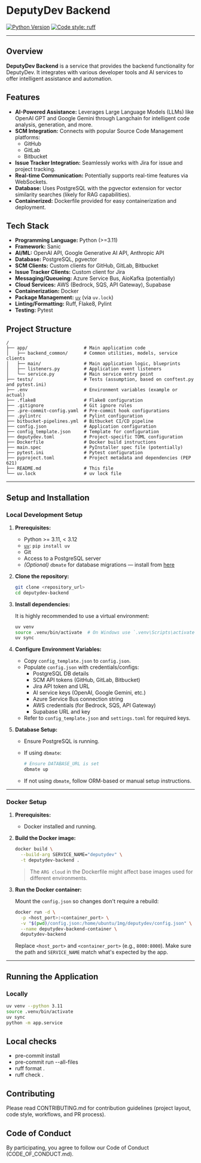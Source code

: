 # DeputyDev Backend

[![Python Version](https://img.shields.io/badge/python-3.11+-blue.svg)](https://www.python.org/downloads/)
[![Code style: ruff](https://img.shields.io/endpoint?url=https://raw.githubusercontent.com/astral-sh/ruff/main/assets/badge/v2.json)](https://github.com/astral-sh/ruff)

---

## Overview

**DeputyDev Backend** is a service that provides the backend functionality for DeputyDev. It integrates with various developer tools and AI services to offer intelligent assistance and automation.

## Features

- **AI-Powered Assistance:** Leverages Large Language Models (LLMs) like OpenAI GPT and Google Gemini through Langchain for intelligent code analysis, generation, and more.
- **SCM Integration:** Connects with popular Source Code Management platforms:
  - GitHub
  - GitLab
  - Bitbucket
- **Issue Tracker Integration:** Seamlessly works with Jira for issue and project tracking.
- **Real-time Communication:** Potentially supports real-time features via WebSockets.
- **Database:** Uses PostgreSQL with the pgvector extension for vector similarity searches (likely for RAG capabilities).
- **Containerized:** Dockerfile provided for easy containerization and deployment.

## Tech Stack

- **Programming Language:** Python (>=3.11)
- **Framework:** Sanic
- **AI/ML:** OpenAI API, Google Generative AI API, Anthropic API
- **Database:** PostgreSQL, pgvector
- **SCM Clients:** Custom clients for GitHub, GitLab, Bitbucket
- **Issue Tracker Clients:** Custom client for Jira
- **Messaging/Queueing:** Azure Service Bus, AioKafka (potentially)
- **Cloud Services:** AWS (Bedrock, SQS, API Gateway), Supabase
- **Containerization:** Docker
- **Package Management:** [`uv`](https://github.com/astral-sh/uv) (via `uv.lock`)
- **Linting/Formatting:** Ruff, Flake8, Pylint
- **Testing:** Pytest

## Project Structure

```
/
├── app/                     # Main application code
│   ├── backend_common/      # Common utilities, models, service clients
│   ├── main/                # Main application logic, blueprints
│   ├── listeners.py         # Application event listeners
│   └── service.py           # Main service entry point
├── tests/                   # Tests (assumption, based on conftest.py and pytest.ini)
├── .env                     # Environment variables (example or actual)
├── .flake8                  # Flake8 configuration
├── .gitignore               # Git ignore rules
├── .pre-commit-config.yaml  # Pre-commit hook configurations
├── .pylintrc                # Pylint configuration
├── bitbucket-pipelines.yml  # Bitbucket CI/CD pipeline
├── config.json              # Application configuration
├── config_template.json     # Template for configuration
├── deputydev.toml           # Project-specific TOML configuration
├── Dockerfile               # Docker build instructions
├── main.spec                # PyInstaller spec file (potentially)
├── pytest.ini               # Pytest configuration
├── pyproject.toml           # Project metadata and dependencies (PEP 621)
├── README.md                # This file
└── uv.lock                  # uv lock file
```

---

## Setup and Installation

### Local Development Setup

1. **Prerequisites:**
    - Python >= 3.11, < 3.12
    - [`uv`](https://github.com/astral-sh/uv): `pip install uv`
    - Git
    - Access to a PostgreSQL server
    - *(Optional)* `dbmate` for database migrations — install from [here](https://github.com/amacneil/dbmate/releases)

2. **Clone the repository:**

    ```bash
    git clone <repository_url>
    cd deputydev-backend
    ```

3. **Install dependencies:**

    It is highly recommended to use a virtual environment:

    ```bash
    uv venv
    source .venv/bin/activate  # On Windows use `.venv\Scripts\activate`
    uv sync
    ```

4. **Configure Environment Variables:**

    - Copy `config_template.json` to `config.json`.
    - Populate `config.json` with credentials/configs:
      - PostgreSQL DB details
      - SCM API tokens (GitHub, GitLab, Bitbucket)
      - Jira API token and URL
      - AI service keys (OpenAI, Google Gemini, etc.)
      - Azure Service Bus connection string
      - AWS credentials (for Bedrock, SQS, API Gateway)
      - Supabase URL and key
    - Refer to `config_template.json` and `settings.toml` for required keys.

5. **Database Setup:**

    - Ensure PostgreSQL is running.
    - If using `dbmate`:

        ```bash
        # Ensure DATABASE_URL is set
        dbmate up
        ```

    - If not using `dbmate`, follow ORM-based or manual setup instructions.

---

### Docker Setup

1. **Prerequisites:**
    - Docker installed and running.

2. **Build the Docker image:**

    ```bash
    docker build \
      --build-arg SERVICE_NAME="deputydev" \
      -t deputydev-backend .
    ```

    > The `ARG cloud` in the Dockerfile might affect base images used for different environments.

3. **Run the Docker container:**

    Mount the `config.json` so changes don't require a rebuild:

    ```bash
    docker run -d \
      -p <host_port>:<container_port> \
      -v "$(pwd)/config.json:/home/ubuntu/1mg/deputydev/config.json" \
      --name deputydev-backend-container \
      deputydev-backend
    ```

    Replace `<host_port>` and `<container_port>` (e.g., `8000:8000`). Make sure the path and `SERVICE_NAME` match what's expected by the app.

---

## Running the Application

### Locally

```bash
uv venv --python 3.11
source .venv/bin/activate
uv sync
python -m app.service
```

## Local checks

- pre-commit install
- pre-commit run --all-files
- ruff format .
- ruff check .

## Contributing

Please read CONTRIBUTING.md for contribution guidelines (project layout, code style, workflows, and PR process).

## Code of Conduct

By participating, you agree to follow our Code of Conduct (CODE_OF_CONDUCT.md).
